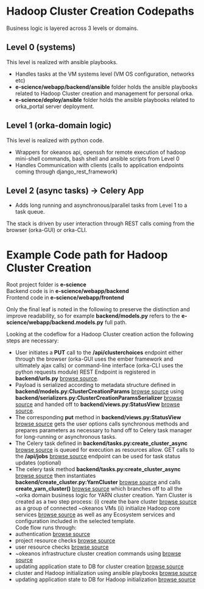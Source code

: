 Hadoop Cluster Creation Codepaths
=================================

Business logic is layered across 3 levels or domains.

Level 0 (systems) 
------------------
This level is realized with ansible playbooks.
- Handles tasks at the VM systems level (VM OS configuration, networks etc)
 - **e-science/webapp/backend/ansible** folder holds the ansible playbooks related to Hadoop Cluster creation and management for personal orka.
 - **e-science/deploy/ansible** folder holds the ansible playbooks related to orka_portal server deployment.

Level 1 (orka-domain logic) 
---------------------------
This level is realized with python code.
- Wrappers for okeanos api, openssh for remote execution of hadoop mini-shell commands, bash shell and ansible scripts from Level 0
- Handles Communication with clients (calls to application endpoints coming through django_rest_framework)

Level 2 (async tasks) -> Celery App
---------------------
- Adds long running and asynchronous/parallel tasks from Level 1 to a task queue.

The stack is driven by user interaction through REST calls coming from the browser (orka-GUI) or orka-CLI.


Example Code path for Hadoop Cluster Creation
=============================================

Root project folder is **e-science**  
Backend code is in **e-science/webapp/backend**  
Frontend code in **e-science/webapp/frontend**  

Only the final leaf is noted in the following to preserve the distinction and improve readability, so for example **backend/models.py** refers to the **e-science/webapp/backend.models.py** full path.

Looking at the codeflow for a Hadoop Cluster creation action the following steps are necessary: 

- User initiates a **PUT** call to the **/api/clusterchoices** endpoint either through the browser (orka-GUI uses the ember framework and ultimately ajax calls) or command-line interface (orka-CLI uses the python requests module)
REST Endpoint is registered in **backend/urls.py** [browse source](https://github.com/grnet/e-science/blob/0.3.0/webapp/backend/urls.py#L28-L28).
- Payload is serialized according to metadata structure defined in **backend/models.py:ClusterCreationParams** [browse source](https://github.com/grnet/e-science/blob/0.3.0/webapp/backend/models.py#L56-L56) using **backend/serializers.py:ClusterCreationParamsSerializer** [browse source](https://github.com/grnet/e-science/blob/0.3.0/webapp/backend/serializers.py#L111-L111) and handed off to **backend/views.py:StatusView** [browse source](https://github.com/grnet/e-science/blob/0.3.0/webapp/backend/views.py#L213-L213).
- The corresponding **put** method in **backend/views.py:StatusView** [browse source](https://github.com/grnet/e-science/blob/0.3.0/webapp/backend/views.py#L237-237) gets the user options calls synchronous methods and prepares parameters as necessary to hand off to Celery task manager for long-running or asynchronous tasks.
- The Celery task defined in **backend/tasks.py:create_cluster_async** [browse source](https://github.com/grnet/e-science/blob/0.3.0/webapp/backend/tasks.py#L17-L17) is queued for execution as resources allow.
GET calls to the **/api/jobs** [browse source](https://github.com/grnet/e-science/blob/0.3.0/webapp/backend/views.py#L183-L183) endpoint can be used for task status updates (optional) 
- The celery task method **backend/tasks.py:create_cluster_async** [browse source](https://github.com/grnet/e-science/blob/0.3.0/webapp/backend/tasks.py#L17-L17) then instantiates **backend/create_cluster.py:YarnCluster** [browse source](https://github.com/grnet/e-science/blob/0.3.0/webapp/backend/create_cluster.py#L36-L36) and calls **create_yarn_cluster()** [browse source](https://github.com/grnet/e-science/blob/0.3.0/webapp/backend/create_cluster.py#L476-L476) which branches off to all the ~orka domain business logic for YARN cluster creation.
Yarn Cluster is created as a two step process: (i) create the bare cluster [browse source](https://github.com/grnet/e-science/blob/0.3.0/webapp/backend/create_cluster.py#L425-L425) as a group of connected ~okeanos VMs (ii) initialize Hadoop core services [browse source](https://github.com/grnet/e-science/blob/0.3.0/webapp/backend/run_ansible_playbooks.py#L30-L30) as well as any Ecosystem services and configuration included in the selected template.  
Code flow runs through: 
 - authentication [browse source](https://github.com/grnet/e-science/blob/0.3.0/webapp/backend/okeanos_utils.py#L932-L932)
 - project resource checks [browse source](https://github.com/grnet/e-science/blob/0.3.0/webapp/backend/okeanos_utils.py#L978-L978)
 - user resource checks [browse source](https://github.com/grnet/e-science/blob/0.3.0/webapp/backend/create_cluster.py#L92-L214)
 - ~okeanos infrastructure cluster creation commands using  [browse source](https://github.com/grnet/e-science/blob/0.3.0/webapp/backend/okeanos_utils.py#L1271-L1271)
 - updating application state to DB for cluster creation [browse source](https://github.com/grnet/e-science/blob/0.3.0/webapp/backend/django_db_after_login.py#L102-102)
 - cluster and Hadoop initialization using ansible playbooks [browse source](https://github.com/grnet/e-science/blob/0.3.0/webapp/backend/run_ansible_playbooks.py#L30-L30)
 - updating application state to DB for Hadoop initialization [browse source](https://github.com/grnet/e-science/blob/0.3.0/webapp/backend/django_db_after_login.py#L207-207)